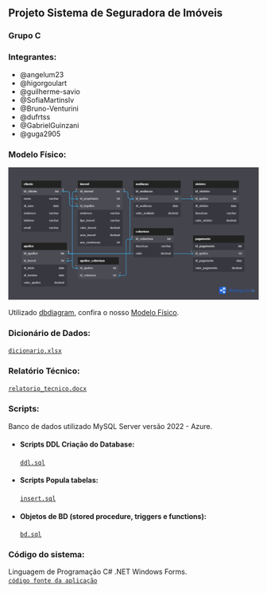 ## Projeto Sistema de Seguradora de Imóveis

### Grupo C

### Integrantes:
- @angelum23
- @higorgoulart
- @guilherme-savio
- @SofiaMartinslv
- @Bruno-Venturini
- @dufrtss
- @GabrielGuinzani
- @guga2905

### Modelo Físico:
<div>
    <img src="modelo_fisico/er_diagram.png" style="heigh: 400px; width: 600px;">
</div>

Utilizado [dbdiagram](https://dbdiagram.io/), confira o nosso [Modelo Físico](https://dbdiagram.io/d/649ae6df02bd1c4a5e2406ca).

### Dicionário de Dados:
<code>[dicionario.xlsx](./dicionario_dados/dicionario.xlsx)</code>

### Relatório Técnico:
<code>[relatorio_tecnico.docx](./relatorio_tecnico/relatorio_tecnico.docx)</code>

### Scripts:
Banco de dados utilizado MySQL Server versão 2022 - Azure.<br>

- #### Scripts DDL Criação do Database:
    <code>[ddl.sql](./scripts/ddl.sql)</code>

- #### Scripts Popula tabelas:
    <code>[insert.sql](./scripts/insert.sql)</code>

- #### Objetos de BD (stored procedure, triggers e functions):
    <code>[bd.sql](./scripts/bd.sql)</code>
  
### Código do sistema: 
Linguagem de Programação C# .NET Windows Forms.<br>
 <code>[código fonte da aplicação](./fonte)</code>
